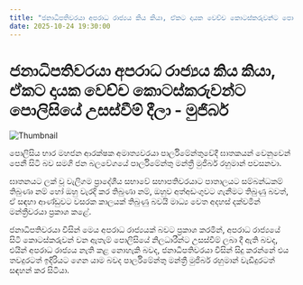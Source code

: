 ```yaml
---
title: "ජනාධිපතිවරයා අපරාධ රාජ්‍යය කිය කිය‍ා, ඒකට දායක වෙච්ච කොටස්කරුවන්ට පොලිසියේ උසස්වීම් දීලා - මුජිබර්"
date: 2025-10-24 19:30:00
---
```


# ජනාධිපතිවරයා අපරාධ රාජ්‍යය කිය කිය‍ා, ඒකට දායක වෙච්ච කොටස්කරුවන්ට පොලිසියේ උසස්වීම් දීලා - මුජිබර්

![Thumbnail](https://helakuru.sgp1.cdn.digitaloceanspaces.com/esana/images/lib/mujiber-video-j.jpg)

පොලිසිය භාර මහජන ආරක්ෂක අමාත්‍යවරයා පාර්ලිමේන්තුවේදී ඝාතකයන් වෙනුවෙන් පෙනී සිටි බව සමගි ජන බලවේගයේ පාර්ලිමේන්තු මන්ත්‍රී මුජිබර් රහුමාන් පවසනවා.

ඝාතනයට ලක් වූ වැලිගම ප්‍රාදේශීය සභාවේ සභාපතිවරයාට පාතාලයට සම්බන්ධකම් තිබුණා නම් හෝ ඔහු වැරදි කර තිබුණා නම්, ඔහුව අත්අඩංගුවට ගැනීමට තිබුණු බවත්, ඒ සඳහා ආණ්ඩුවට වසරක කාලයක් තිබුණු බවයි මාධ්‍ය වෙත අදහස් දක්වමින් මන්ත්‍රීවරයා ප්‍රකාශ කළේ.

ජනාධිපතිවරයා විසින් මෙය අපරාධ රාජ්‍යයක් බවට ප්‍රකාශ කරමින්, අපරාධ රාජ්‍යයේ සිටි කොටස්කරුවන් වන ඇතැම් පොලිසියේ නිලධාරීන්ට උසස්වීම් ලබා දී ඇති බවද, එයින් අපරාධ රාජ්‍යය නැති කළ නොහැකි බවද, ජනාධිපතිවරයා විසින් සිදු කරන්නේ එය තවදුරටත් ඉදිරියට ගෙන යාම බවද පාර්ලිමේන්තු මන්ත්‍රී මුජිබර් රහුමාන් වැඩිදුරටත් සඳහන් කර සිටියා.

